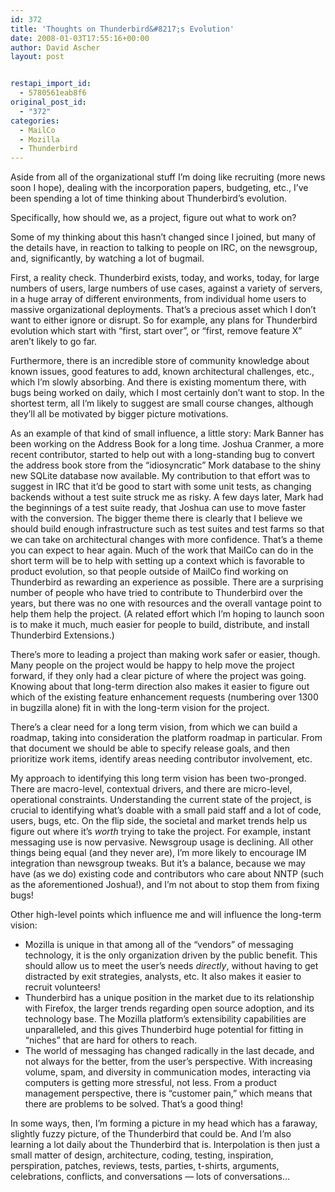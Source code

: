 ```yaml
---
id: 372
title: 'Thoughts on Thunderbird&#8217;s Evolution'
date: 2008-01-03T17:55:16+00:00
author: David Ascher
layout: post


restapi_import_id:
  - 5780561eab8f6
original_post_id:
  - "372"
categories:
  - MailCo
  - Mozilla
  - Thunderbird
---
```

Aside from all of the organizational stuff I&#8217;m doing like recruiting (more news soon I hope), dealing with the incorporation papers, budgeting, etc., I&#8217;ve been spending a lot of time thinking about Thunderbird&#8217;s evolution.

Specifically, how should we, as a project, figure out what to work on?

Some of my thinking about this hasn&#8217;t changed since I joined, but many of the details have, in reaction to talking to people on IRC, on the newsgroup, and, significantly, by watching a lot of bugmail.

First, a reality check. Thunderbird exists, today, and works, today, for large numbers of users, large numbers of use cases, against a variety of servers, in a huge array of different environments, from individual home users to massive organizational deployments. That&#8217;s a precious asset which I don&#8217;t want to either ignore or disrupt. So for example, any plans for Thunderbird evolution which start with &#8220;first, start over&#8221;, or &#8220;first, remove feature X&#8221; aren&#8217;t likely to go far.

Furthermore, there is an incredible store of community knowledge about known issues, good features to add, known architectural challenges, etc., which I&#8217;m slowly absorbing. And there is existing momentum there, with bugs being worked on daily, which I most certainly don&#8217;t want to stop. In the shortest term, all I&#8217;m likely to suggest are small course changes, although they&#8217;ll all be motivated by bigger picture motivations.

As an example of that kind of small influence, a little story: Mark Banner has been working on the Address Book for a long time. Joshua Cranmer, a more recent contributor, started to help out with a long-standing bug to convert the address book store from the &#8220;idiosyncratic&#8221; Mork database to the shiny new SQLite database now available. My contribution to that effort was to suggest in IRC that it&#8217;d be good to start with some unit tests, as changing backends without a test suite struck me as risky. A few days later, Mark had the beginnings of a test suite ready, that Joshua can use to move faster with the conversion. The bigger theme there is clearly that I believe we should build enough infrastructure such as test suites and test farms so that we can take on architectural changes with more confidence. That&#8217;s a theme you can expect to hear again. Much of the work that MailCo can do in the short term will be to help with setting up a context which is favorable to product evolution, so that people outside of MailCo find working on Thunderbird as rewarding an experience as possible. There are a surprising number of people who have tried to contribute to Thunderbird over the years, but there was no one with resources and the overall vantage point to help them help the project. (A related effort which I&#8217;m hoping to launch soon is to make it much, much easier for people to build, distribute, and install Thunderbird Extensions.)

There&#8217;s more to leading a project than making work safer or easier, though. Many people on the project would be happy to help move the project forward, if they only had a clear picture of where the project was going. Knowing about that long-term direction also makes it easier to figure out which of the existing feature enhancement requests (numbering over 1300 in bugzilla alone) fit in with the long-term vision for the project.

There&#8217;s a clear need for a long term vision, from which we can build a roadmap, taking into consideration the platform roadmap in particular. From that document we should be able to specify release goals, and then prioritize work items, identify areas needing contributor involvement, etc.

My approach to identifying this long term vision has been two-pronged. There are macro-level, contextual drivers, and there are micro-level, operational constraints. Understanding the current state of the project, is crucial to identifying what&#8217;s doable with a small paid staff and a lot of code, users, bugs, etc. On the flip side, the societal and market trends help us figure out where it&#8217;s _worth_ trying to take the project. For example, instant messaging use is now pervasive. Newsgroup usage is declining. All other things being equal (and they never are), I&#8217;m more likely to encourage IM integration than newsgroup tweaks. But it&#8217;s a balance, because we may have (as we do) existing code and contributors who care about NNTP (such as the aforementioned Joshua!), and I&#8217;m not about to stop them from fixing bugs!

Other high-level points which influence me and will influence the long-term vision:

  * Mozilla is unique in that among all of the &#8220;vendors&#8221; of messaging technology, it is the only organization driven by the public benefit. This should allow us to meet the user&#8217;s needs _directly_, without having to get distracted by exit strategies, analysts, etc. It also makes it easier to recruit volunteers!
  * Thunderbird has a unique position in the market due to its relationship with Firefox, the larger trends regarding open source adoption, and its technology base. The Mozilla platform&#8217;s extensibility capabilities are unparalleled, and this gives Thunderbird huge potential for fitting in &#8220;niches&#8221; that are hard for others to reach. 
  * The world of messaging has changed radically in the last decade, and not always for the better, from the user&#8217;s perspective. With increasing volume, spam, and diversity in communication modes, interacting via computers is getting more stressful, not less. From a product management perspective, there is &#8220;customer pain,&#8221; which means that there are problems to be solved. That&#8217;s a good thing!

In some ways, then, I&#8217;m forming a picture in my head which has a faraway, slightly fuzzy picture, of the Thunderbird that could be. And I&#8217;m also learning a lot daily about the Thunderbird that is. Interpolation is then just a small matter of design, architecture, coding, testing, inspiration, perspiration, patches, reviews, tests, parties, t-shirts, arguments, celebrations, conflicts, and conversations &#8212; lots of conversations&#8230;